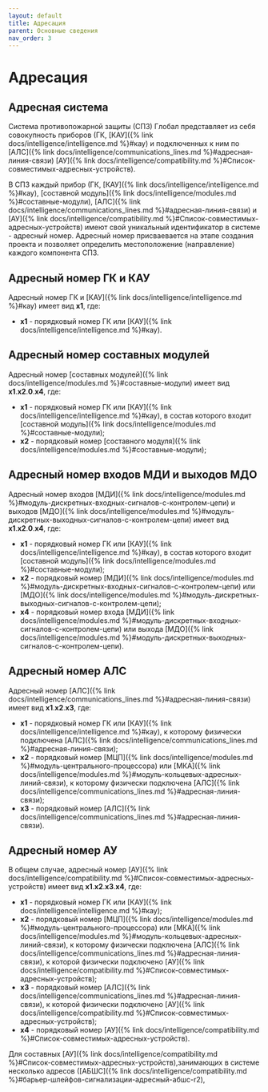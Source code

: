 ```yaml
---
layout: default
title: Адресация
parent: Основные сведения
nav_order: 3
---
```


# Адресация
## Адресная система
Система противопожарной защиты (СПЗ) Глобал представляет из себя совокупность приборов (ГК, [КАУ]({% link docs/intelligence/intelligence.md %}#кау) и подключенных к ним по [АЛС]({% link docs/intelligence/communications_lines.md %}#адресная-линия-связи) [АУ]({% link docs/intelligence/compatibility.md %}#Список-совместимых-адресных-устройств).

В СПЗ каждый прибор (ГК, [КАУ]({% link docs/intelligence/intelligence.md %}#кау), [составной модуль]({% link docs/intelligence/modules.md %}#составные-модули), [АЛС]({% link docs/intelligence/communications_lines.md %}#адресная-линия-связи) и [АУ]({% link docs/intelligence/compatibility.md %}#Список-совместимых-адресных-устройств) имеют свой уникальный идентификатор в системе - адресный номер. Адресный номер присваевается на этапе создания проекта и позволяет определить местоположение (направление) каждого компонента СПЗ.

## Адресный номер ГК и КАУ
Адресный номер ГК и [КАУ]({% link docs/intelligence/intelligence.md %}#кау) имеет вид **x1**, где:
- **x1** - порядковый номер ГК или [КАУ]({% link docs/intelligence/intelligence.md %}#кау).

## Адресный номер составных модулей
Адресный номер [составных модулей]({% link docs/intelligence/modules.md %}#составные-модули) имеет вид **x1**.**x2**.**0**.**x4**, где:
- **x1** - порядковый номер ГК или [КАУ]({% link docs/intelligence/intelligence.md %}#кау), в состав которого входит [составной модуль]({% link docs/intelligence/modules.md %}#составные-модули);
- **x2** - порядковый номер [составного модуля]({% link docs/intelligence/modules.md %}#составные-модули);

## Адресный номер входов МДИ и выходов МДО
Адресный номер входов [МДИ]({% link docs/intelligence/modules.md %}#модуль-дискретных-входных-сигналов-с-контролем-цепи) и выходов [МДО]({% link docs/intelligence/modules.md %}#модуль-дискретных-выходных-сигналов-с-контролем-цепи) имеет вид **x1**.**x2**.**0**.**x4**, где:
- **x1** - порядковый номер ГК или [КАУ]({% link docs/intelligence/intelligence.md %}#кау), в состав которого входит [составной модуль]({% link docs/intelligence/modules.md %}#составные-модули);
- **x2** - порядковый номер [МДИ]({% link docs/intelligence/modules.md %}#модуль-дискретных-входных-сигналов-с-контролем-цепи) или [МДО]({% link docs/intelligence/modules.md %}#модуль-дискретных-выходных-сигналов-с-контролем-цепи);
- **x4** - порядковый номер входа [МДИ]({% link docs/intelligence/modules.md %}#модуль-дискретных-входных-сигналов-с-контролем-цепи) или выхода [МДО]({% link docs/intelligence/modules.md %}#модуль-дискретных-выходных-сигналов-с-контролем-цепи).

## Адресный номер АЛС
Адресный номер [АЛС]({% link docs/intelligence/communications_lines.md %}#адресная-линия-связи) имеет вид **x1**.**x2**.**x3**, где:
- **x1** - порядковый номер ГК или [КАУ]({% link docs/intelligence/intelligence.md %}#кау), к которому физически подключена [АЛС]({% link docs/intelligence/communications_lines.md %}#адресная-линия-связи);
- **x2** - порядковый номер [МЦП]({% link docs/intelligence/modules.md %}#модуль-центрального-процессора) или [МКА]({% link docs/intelligence/modules.md %}#модуль-кольцевых-адресных-линий-связи), к которому физически подключена [АЛС]({% link docs/intelligence/communications_lines.md %}#адресная-линия-связи);
- **x3** - порядковый номер [АЛС]({% link docs/intelligence/communications_lines.md %}#адресная-линия-связи).

## Адресный номер АУ
В общем случае, адресный номер [АУ]({% link docs/intelligence/compatibility.md %}#Список-совместимых-адресных-устройств) имеет вид **x1**.**x2**.**x3**.**x4**, где:
- **x1** - порядковый номер ГК или [КАУ]({% link docs/intelligence/intelligence.md %}#кау);
- **x2** - порядковый номер [МЦП]({% link docs/intelligence/modules.md %}#модуль-центрального-процессора) или [МКА]({% link docs/intelligence/modules.md %}#модуль-кольцевых-адресных-линий-связи), к которому физически подключена [АЛС]({% link docs/intelligence/communications_lines.md %}#адресная-линия-связи), к которой физически подключено [АУ]({% link docs/intelligence/compatibility.md %}#Список-совместимых-адресных-устройств);
- **x3** - порядковый номер [АЛС]({% link docs/intelligence/communications_lines.md %}#адресная-линия-связи), к которой физически подключено [АУ]({% link docs/intelligence/compatibility.md %}#Список-совместимых-адресных-устройств);
- **x4** - порядковый номер [АУ]({% link docs/intelligence/compatibility.md %}#Список-совместимых-адресных-устройств).

Для составных [АУ]({% link docs/intelligence/compatibility.md %}#Список-совместимых-адресных-устройств),занимающих в системе несколько адресов ([АБШС]({% link docs/intelligence/compatibility.md %}#барьер-шлейфов-сигнализации-адресный-абшс-r2), 
